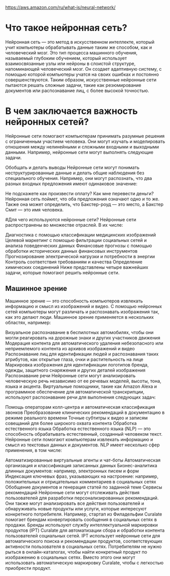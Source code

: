 https://aws.amazon.com/ru/what-is/neural-network/

# Что такое нейронная сеть?
Нейронная сеть — это метод в искусственном интеллекте, который учит компьютеры обрабатывать данные таким же способом, как и человеческий мозг. Это тип процесса машинного обучения, называемый глубоким обучением, который использует взаимосвязанные узлы или нейроны в слоистой структуре, напоминающей человеческий мозг. Он создает адаптивную систему, с помощью которой компьютеры учатся на своих ошибках и постоянно совершенствуются. Таким образом, искусственные нейронные сети пытаются решать сложные задачи, такие как резюмирование документов или распознавание лиц, с более высокой точностью.

# В чем заключается важность нейронных сетей?
Нейронные сети помогают компьютерам принимать разумные решения с ограниченным участием человека. Они могут изучать и моделировать отношения между нелинейными и сложными входными и выходными данными. Например, нейронные сети могут выполнять следующие задачи.

Обобщать и делать выводы
Нейронные сети могут понимать неструктурированные данные и делать общие наблюдения без специального обучения. Например, они могут распознать, что два разных входных предложения имеют одинаковое значение:

Не подскажете как произвести оплату?
Как мне перевести деньги?
Нейронная сеть поймет, что оба предложения означают одно и то же. Также она может определить, что Бакстер-роуд — это место, а Бакстер Смит — это имя человека.

#Для чего используются нейронные сети?
Нейронные сети распространены во множестве отраслей. В их числе:

Диагностика с помощью классификации медицинских изображений
Целевой маркетинг с помощью фильтрации социальных сетей и анализа поведенческих данных
Финансовые прогнозы с помощью обработки исторических данных финансовых инструментов
Прогнозирование электрической нагрузки и потребности в энергии
Контроль соответствия требованиям и качества
Определение химических соединений
Ниже представлены четыре важнейших задачи, которые помогают решить нейронные сети.

## Машинное зрение
Машинное зрение — это способность компьютеров извлекать информацию и смысл из изображений и видео. С помощью нейронных сетей компьютеры могут различать и распознавать изображения так, как это делают люди. Машинное зрение применяется в нескольких областях, например:

Визуальное распознавание в беспилотных автомобилях, чтобы они могли реагировать на дорожные знаки и других участников движения
Модерация контента для автоматического удаления небезопасного или неприемлемого контента из архивов изображений и видео
Распознавание лиц для идентификации людей и распознавания таких атрибутов, как открытые глаза, очки и растительность на лице
Маркировка изображения для идентификации логотипов бренда, одежды, защитного снаряжения и других деталей изображения
Распознавание речи
Нейронные сети могут анализировать человеческую речь независимо от ее речевых моделей, высоты, тона, языка и акцента. Виртуальные помощники, такие как Amazon Alexa и программное обеспечение для автоматической транскрипции, используют распознавание речи для выполнения следующих задач:

Помощь операторам колл-центра и автоматическая классификация звонков
Преобразование клинических рекомендаций в документацию в режиме реального времени
Точные субтитры к видео и записям совещаний для более широкого охвата контента
Обработка естественного языка
Обработка естественного языка (NLP) — это способность обрабатывать естественный, созданный человеком текст. Нейронные сети помогают компьютерам извлекать информацию и смысл из текстовых данных и документов. NLP имеет несколько сфер применения, в том числе:

Автоматизированные виртуальные агенты и чат-боты
Автоматическая организация и классификация записанных данных
Бизнес-аналитика длинных документов: например, электронных писем и форм
Индексация ключевых фраз, указывающих на настроение: например, положительных и отрицательных комментариев в социальных сетях
Обобщение документов и генерация статей по заданной теме
Сервисы рекомендаций
Нейронные сети могут отслеживать действия пользователей для разработки персонализированных рекомендаций. Они также могут анализировать все действия пользователей и обнаруживать новые продукты или услуги, которые интересуют конкретного потребителя. Например, стартап из Филадельфии Curalate помогает брендам конвертировать сообщения в социальных сетях в продажи. Бренды используют службу интеллектуальной маркировки продуктов (IPT) Curalate для автоматизации сбора и обработки контента пользователей социальных сетей. IPT использует нейронные сети для автоматического поиска и рекомендации продуктов, соответствующих активности пользователя в социальных сетях. Потребителям не нужно рыться в онлайн-каталогах, чтобы найти конкретный продукт по изображению в социальных сетях. Вместо этого они могут использовать автоматическую маркировку Curalate, чтобы с легкостью приобрести продукт.
